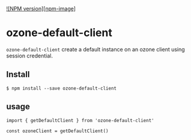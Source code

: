[![NPM version][npm-image]][npm-url]
# ozone-default-client


`ozone-default-client` create a default instance on an ozone client using session credential.


## Install

```
$ npm install --save ozone-default-client
```

## usage
```
import { getDefaultClient } from 'ozone-default-client'

const ozoneClient = getDefaultClient()
```

[npm-url]: https://npmjs.org/package/ozone-default-client
